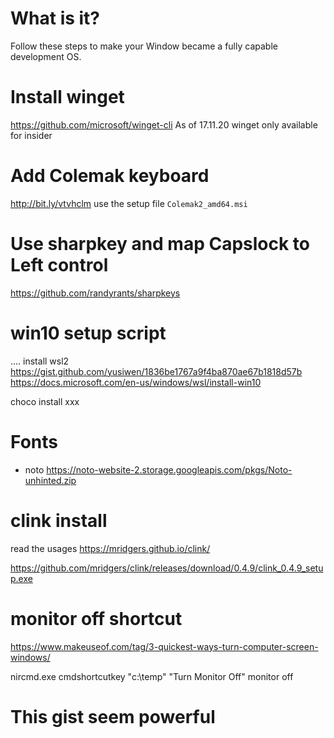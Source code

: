 # What is it?
Follow these steps to make your Window became a fully capable development OS.

# Install winget
https://github.com/microsoft/winget-cli
As of 17.11.20 winget only available for insider

# Add Colemak keyboard
http://bit.ly/vtvhclm
use the setup file `Colemak2_amd64.msi`

# Use sharpkey and map Capslock to Left control
https://github.com/randyrants/sharpkeys

# win10 setup script

....
install wsl2
https://gist.github.com/yusiwen/1836be1767a9f4ba870ae67b1818d57b
https://docs.microsoft.com/en-us/windows/wsl/install-win10

choco install xxx

# Fonts
- noto
https://noto-website-2.storage.googleapis.com/pkgs/Noto-unhinted.zip

# clink install
read the usages
https://mridgers.github.io/clink/

https://github.com/mridgers/clink/releases/download/0.4.9/clink_0.4.9_setup.exe

# monitor off shortcut
https://www.makeuseof.com/tag/3-quickest-ways-turn-computer-screen-windows/

nircmd.exe cmdshortcutkey "c:\temp" "Turn Monitor Off" monitor off

# This gist seem powerful
